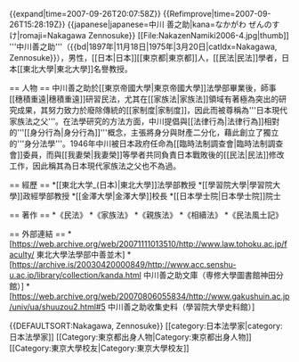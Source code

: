 {{expand|time=2007-09-26T20:07:58Z}}
{{Refimprove|time=2007-09-26T15:28:19Z}}
{{japanese|japanese=中川 善之助|kana=なかがわ ぜんのすけ|romaji=Nakagawa Zennosuke}}
[[File:NakazenNamiki2006-4.jpg|thumb]]
'''中川善之助'''（{{bd|1897年|11月18日|1975年|3月20日|catIdx=Nakagawa, Zennosuke}}），男性，[[日本|日本]][[東京都|東京都]]人，[[民法|民法]]學者，日本[[東北大學|東北大學]]名譽教授。

== 人物 ==
中川善之助於[[東京帝國大學|東京帝國大學]]法學部畢業後，師事[[穗積重遠|穗積重遠]]研習民法，尤其在[[家族法|家族法]]領域有著極為突出的研究成果，其努力致力於廢除傳統的[[家制度|家制度]]，因此而被尊稱為'''日本現代家族法之父'''。在法學研究的方法方面，中川提倡與[[法律行為|法律行為]]相對的'''[[身分行為|身分行為]]'''概念，主張將身分與財產二分化，藉此創立了獨立的'''身分法學'''。1946年中川被日本政府任命為[[臨時法制調查會|臨時法制調查會]]委員，而與[[我妻榮|我妻榮]]等學者共同負責日本戰敗後的[[民法|民法]]修改工作，因此稱其為日本現代家族法之父也不為過。

== 經歷 ==
*[[東北大学_(日本)|東北大學]]法學部教授
*[[學習院大學|學習院大學]]政經學部教授
*[[金澤大學|金澤大學]]校長
*[[日本學士院|日本學士院]]院士

== 著作 ==
*《民法》
*《家族法》
*《親族法》
*《相續法》
*《民法風土記》

== 外部連結 ==
*[https://web.archive.org/web/20071111013510/http://www.law.tohoku.ac.jp/faculty/ 東北大學法學部中善並木]
*[https://archive.is/20030420000849/http://www.acc.senshu-u.ac.jp/library/collection/kanda.html 中川善之助文庫（専修大學圖書館神田分館）]
*[https://web.archive.org/web/20070806055834/http://www.gakushuin.ac.jp/univ/ua/shuuzou2.html#5 中川善之助收集史料（學習院大學史料館）]

{{DEFAULTSORT:Nakagawa, Zennosuke}}
[[category:日本法學家|category:日本法學家]]
[[Category:東京都出身人物|Category:東京都出身人物]]
[[Category:東京大學校友|Category:東京大學校友]]